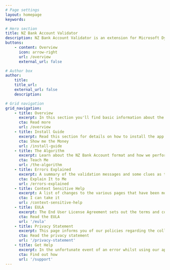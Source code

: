 ```yaml
---
# Page settings
layout: homepage
keywords:

# Hero section
title: NZ Bank Account Validator
description: NZ Bank Account Validator is an extension for Microsoft Dynamics 365 Business Central that, well, validates New Zealand bank accounts.
buttons:
    - content: Overview
      icon: arrow-right
      url: /overview
      external_url: false

# Author box
author:
    title: 
    title_url: 
    external_url: false
    description: 

# Grid navigation
grid_navigation:
    - title: Overview
      excerpt: In this section you'll find basic information about the NZ Bank Account Validator, what it does and how the validation works. Read this section to help you decide if this is the right extension for you.
      cta: Read more
      url: /overview
    - title: Install Guide
      excerpt: Read this section for details on how to install the app and buy the licenses.
      cta: Show me the Money
      url: /install-guide
    - title: The Algorithm
      excerpt: Learn about the NZ Bank Account format and how we perform the validation.
      cta: Teach Me
      url: /the-algorithm
    - title: Errors Explained
      excerpt: A summary of the validation messages and some clues as to probably what went wrong.
      cta: Explain It to Me
      url: /errors-explained
    - title: Context Sensitive Help
      excerpt: A list of changes to the various pages that have been modified as part of this extension and which new fields have been added. Honestly, you shouldn't read this.
      cta: I can take it
      url: /context-sensitive-help
    - title: EULA
      excerpt: The End User License Agreement sets out the terms and conditions for using this app. If you thought the context sensitive help was exciting, you're going to love reading the EULA.
      cta: Read the EULA
      url: '/eula'
    - title: Privacy Statement
      excerpt: This page informs you of our policies regarding the collection, use, and disclosure of Personal Information we receive from users of the Street As App.
      cta: Read the privacy statement
      url: '/privacy-statement'
    - title: Get Help
      excerpt: In the unfortunate event of an error whilst using our app, you can contact us for help.
      cta: Find out how
      url: '/support'
---
```

